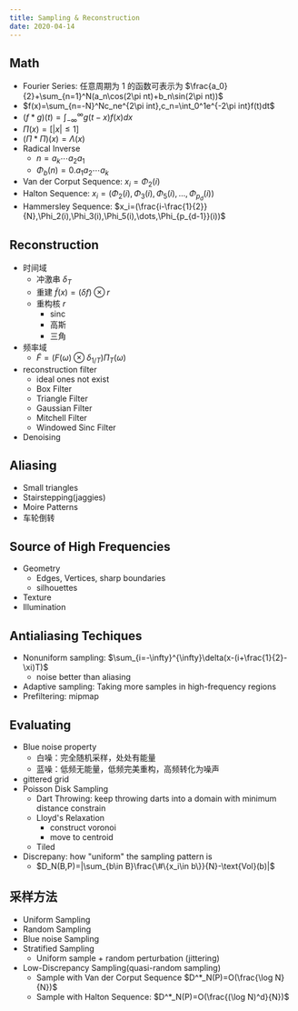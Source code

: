 ```yaml
---
title: Sampling & Reconstruction
date: 2020-04-14
---
```


## Math

- Fourier Series: 任意周期为 $1$ 的函数可表示为 $\frac{a_0}{2}+\sum_{n=1}^N(a_n\cos(2\pi nt)+b_n\sin(2\pi nt))$
- $f(x)=\sum_{n=-N}^Nc_ne^{2\pi int},c_n=\int_0^1e^{-2\pi int}f(t)dt$
- $(f*g)(t)=\int_{-\infty}^{\infty} g(t-x)f(x)dx$
- $\Pi(x)=[|x|\leq 1]$
- $(\Pi*\Pi)(x)=\Lambda(x)$
- Radical Inverse
  - $n=a_k\cdots a_2a_1$
  - $\Phi_b(n)=0.a_1a_2\cdots a_k$
- Van der Corput Sequence: $x_i=\Phi_2(i)$
- Halton Sequence: $x_i=(\Phi_2(i),\Phi_3(i),\Phi_5(i),\dots,\Phi_{p_d}(i))$
- Hammersley Sequence: $x_i=(\frac{i-\frac{1}{2}}{N},\Phi_2(i),\Phi_3(i),\Phi_5(i),\dots,\Phi_{p_{d-1}}(i))$

## Reconstruction

- 时间域
  - 冲激串 $\delta_T$
  - 重建 $\widetilde f(x)=(\delta f)\otimes r$
  - 重构核 $r$
    - sinc
    - 高斯
    - 三角
- 频率域
  - $\widetilde F=(F(\omega)\otimes \delta_{1/T})\Pi_T(\omega)$
- reconstruction filter
  - ideal ones not exist
  - Box Filter
  - Triangle Filter
  - Gaussian Filter
  - Mitchell Filter
  - Windowed Sinc Filter
- Denoising

## Aliasing

- Small triangles
- Stairstepping(jaggies)
- Moire Patterns
- 车轮倒转

## Source of High Frequencies

- Geometry
  - Edges, Vertices, sharp boundaries
  - silhouettes
- Texture
- Illumination

## Antialiasing Techiques

- Nonuniform sampling: $\sum_{i=-\infty}^{\infty}\delta(x-(i+\frac{1}{2}-\xi)T)$
  - noise better than aliasing
- Adaptive sampling: Taking more samples in high-frequency regions
- Prefiltering: mipmap

## Evaluating

- Blue noise property
  - 白噪：完全随机采样，处处有能量
  - 蓝噪：低频无能量，低频完美重构，高频转化为噪声
- gittered grid
- Poisson Disk Sampling
  - Dart Throwing: keep throwing darts into a domain with minimum distance constrain
  - Lloyd's Relaxation
    - construct voronoi
    - move to centroid
  - Tiled
- Discrepany: how "uniform" the sampling pattern is
  - $D_N(B,P)=|\sum_{b\in B}\frac{\#\{x_i\in b\}}{N}-\text{Vol}(b)|$

## 采样方法

- Uniform Sampling
- Random Sampling
- Blue noise Sampling
- Stratified Sampling
  - Uniform sample + random perturbation (jittering)
- Low-Discrepancy Sampling(quasi-random sampling)
  - Sample with Van der Corput Sequence $D^*_N(P)=O(\frac{\log N}{N})$
  - Sample with Halton Sequence: $D^*_N(P)=O(\frac{(\log N)^d}{N})$

